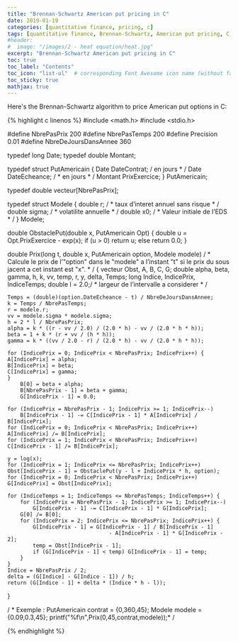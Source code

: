 ```yaml
---
title: "Brennan-Schwartz American put pricing in C"
date: 2019-01-19
categories: [quantitative finance, pricing, c]
tags: [quantitative finance, Brennan-Schwartz, American put pricing, C, options, pricing]
#header:
#  image: "/images/2 - heat equation/heat.jpg"
excerpt: "Brennan-Schwartz American put pricing in C"
toc: true
toc_label: "Contents"
toc_icon: "list-ul"  # corresponding Font Awesome icon name (without fa prefix
toc_sticky: true
mathjax: true
---
```



Here's the Brennan-Schwartz algorithm to price American put options in C:

{% highlight c linenos %}
#include <math.h>
#include <stdio.h>

#define NbrePasPrix 200
#define NbrePasTemps 200
#define Precision 0.01
#define NbreDeJoursDansAnnee 360

typedef long Date;
typedef double Montant;

typedef struct PutAmericain {
	Date DateContrat; /  en jours * /
	Date DateEcheance; / * en jours * /
	Montant PrixExercice;
} PutAmericain;

typedef double vecteur[NbrePasPrix];

typedef struct Modele {
	double r; / * taux d’interet annuel sans risque * /
	double sigma; / * volatilite annuelle * /
	double x0; / * Valeur initiale de l’EDS * /
} Modele;

double ObstaclePut(double x, PutAmericain Opt)
{
	double u = Opt.PrixExercice - exp(x);
	if (u > 0) return u; else return 0.0;
}

double Prix(long t, double x, PutAmericain option, Modele modele)
/ * Calcule le prix de l’"option" dans le "modele" a l’instant "t"
si le prix du sous jacent a cet instant est "x". * /
{
	vecteur Obst, A, B, C, G;
	double alpha, beta, gamma, h, k, vv, temp, r, y, delta, Temps;
	long Indice, IndicePrix, IndiceTemps;
	double l = 2.0;/ * largeur de l’intervalle a considerer * /

	Temps = (double)(option.DateEcheance - t) / NbreDeJoursDansAnnee;
	k = Temps / NbrePasTemps;
	r = modele.r;
	vv = modele.sigma * modele.sigma;
	h = 2 * l / NbrePasPrix;
	alpha = k * ((r - vv / 2.0) / (2.0 * h) - vv / (2.0 * h * h));
	beta = 1 + k * (r + vv / (h * h));
	gamma = k * ((vv / 2.0 - r) / (2.0 * h) - vv / (2.0 * h * h));

	for (IndicePrix = 0; IndicePrix < NbrePasPrix; IndicePrix++) {
	A[IndicePrix] = alpha;
	B[IndicePrix] = beta;
	C[IndicePrix] = gamma;
	}
		B[0] = beta + alpha;
		B[NbrePasPrix - 1] = beta + gamma;
		G[IndicePrix - 1] = 0.0;

	for (IndicePrix = NbrePasPrix - 1; IndicePrix >= 1; IndicePrix--)
		B[IndicePrix - 1] -= C[IndicePrix - 1] * A[IndicePrix] / B[IndicePrix];
	for (IndicePrix = 0; IndicePrix < NbrePasPrix; IndicePrix++) A[IndicePrix] /= B[IndicePrix];
	for (IndicePrix = 1; IndicePrix < NbrePasPrix; IndicePrix++) C[IndicePrix - 1] /= B[IndicePrix];

	y = log(x);
	for (IndicePrix = 1; IndicePrix <= NbrePasPrix; IndicePrix++)
	Obst[IndicePrix - 1] = ObstaclePut(y - l + IndicePrix * h, option);
	for (IndicePrix = 0; IndicePrix < NbrePasPrix; IndicePrix++)
	G[IndicePrix] = Obst[IndicePrix];

	for (IndiceTemps = 1; IndiceTemps <= NbrePasTemps; IndiceTemps++) {
		for (IndicePrix = NbrePasPrix - 1; IndicePrix >= 1; IndicePrix--)
			G[IndicePrix - 1] -= C[IndicePrix - 1] * G[IndicePrix];
		G[0] /= B[0];
		for (IndicePrix = 2; IndicePrix <= NbrePasPrix; IndicePrix++) {
			G[IndicePrix - 1] = G[IndicePrix - 1] / B[IndicePrix - 1]
									- A[IndicePrix - 1] * G[IndicePrix - 2];
			temp = Obst[IndicePrix - 1];
			if (G[IndicePrix - 1] < temp) G[IndicePrix - 1] = temp;
		}
	}
	Indice = NbrePasPrix / 2;
	delta = (G[Indice] - G[Indice - 1]) / h;
	return (G[Indice - 1] + delta * (Indice * h - l));
}

/ *  Exemple :
	PutAmericain contrat = {0,360,45};
	Modele modele = {0.09,0.3,45};
	printf("%f\n",Prix(0,45,contrat,modele));* /

{% endhighlight %}
